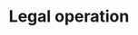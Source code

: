 ---
category: Business stories
title: Legal operation
what: offer hosting of premium CryptPad accounts to individual users
who: CEO of an SME
why: I can help sustain the development of the software and eventually make a profit
---